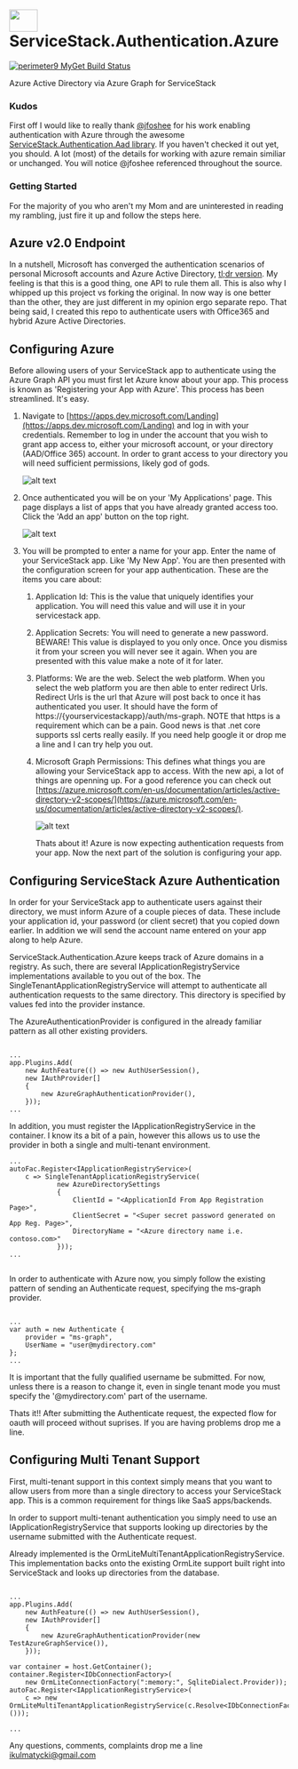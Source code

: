 # <img src="Icon.jpeg" width="51" height="40" /> ServiceStack.Authentication.Azure

[![perimeter9 MyGet Build Status](https://www.myget.org/BuildSource/Badge/perimeter9?identifier=cde150f5-6369-476d-9d57-45ae14af0572)](https://www.myget.org/)

Azure Active Directory via Azure Graph for ServiceStack

### Kudos
First off I would like to really thank [@jfoshee](https://github.com/jfoshee) for his work enabling authentication with 
Azure through the awesome [ServiceStack.Authentication.Aad library](https://github.com/jfoshee/ServiceStack.Authentication.Aad). 
If you haven't checked it out yet, you should. A lot (most) of the details for working with azure remain 
similiar or unchanged. You will notice @jfoshee referenced throughout the source. 

### Getting Started
For the majority of you who aren't my Mom and are uninterested in reading my rambling, just 
fire it up and follow the steps here.

## Azure v2.0 Endpoint
In a nutshell, Microsoft has converged the authentication scenarios of personal Microsoft 
accounts and Azure Active Directory, 
[tl;dr version](https://azure.microsoft.com/en-us/documentation/articles/active-directory-appmodel-v2-overview/). 
My feeling is that this is a good thing, one API to rule them all. This is also why I whipped 
up this project vs forking the original. In now way is one better than the other, they are 
just different in my opinion ergo separate repo.
That being said, I created this repo to authenticate users with Office365 and hybrid Azure 
Active Directories.


## Configuring Azure
Before allowing users of your ServiceStack app to authenticate using the Azure Graph API
you must first let Azure know about your app. This process is known as 'Registering your 
App with Azure'. This process has been streamlined. It's easy.

1. Navigate to [https://apps.dev.microsoft.com/Landing](https://apps.dev.microsoft.com/Landing) and 
log in with your credentials. Remember to log in under the account that you wish to grant app 
access to, either your microsoft account, or your directory (AAD/Office 365) account. In order 
to grant access to your directory you will need sufficient permissions, likely god of gods.

     ![alt text](docs/img/user-login.png "Log in with your ms/office365 account.") 

2. Once authenticated you will be on your 'My Applications' page. This page displays a list of 
apps that you have already granted access too. Click the 'Add an app' button on the top
 right.

   ![alt text](docs/img/my-apps.png "Log in with your ms/office365 account.")

3. You will be prompted to enter a name for your app. Enter the name of your 
ServiceStack app. Like 'My New App'. You are then presented with the configuration screen for your app authentication.
These are the items you care about:
    1. Application Id: This is the value that uniquely identifies your application. You will need this value 
    and will use it in your servicestack app.
    
    2. Application Secrets: You will need to generate a new password. BEWARE! This value is 
    displayed to you only once. Once you dismiss it from your screen you will never see 
    it again. When you are presented with this value make a note of it for later.
    
    3. Platforms: We are the web. Select the web platform. When you select the web platform 
    you are then able to enter redirect Urls. Redirect Urls is the url that Azure 
    will post back to once it has authenticated you user. It  should have the form of 
    https://{yourservicestackapp}/auth/ms-graph. NOTE that https is a requirement which 
    can be a pain. Good news is that .net core supports ssl certs really easily. If you 
    need help google it or drop me a line and I can try help you out.

    4. Microsoft Graph Permissions: This defines what things you are allowing your ServiceStack 
    app to access. With the new api, a lot of things are openning up. For a good reference you 
    can check out [https://azure.microsoft.com/en-us/documentation/articles/active-directory-v2-scopes/](https://azure.microsoft.com/en-us/documentation/articles/active-directory-v2-scopes/).

       ![alt text](docs/img/app-registration.png "Log in with your ms/office365 account.")

        Thats about it! Azure is now expecting authentication requests from your app. Now the 
next part of the solution is configuring your app.

## Configuring ServiceStack Azure Authentication

In order for your ServiceStack app to authenticate users against their directory, 
we must inform Azure of a couple pieces of data. These include your application id, 
your password (or client secret) that you copied down earlier. In addition we will 
send the account name entered on your app along to help Azure.

ServiceStack.Authentication.Azure keeps track of Azure domains in a registry. As such, 
there are several IApplicationRegistryService implementations available to you out of 
the box. The SingleTenantApplicationRegistryService will attempt to authenticate all 
authentication requests to the same directory. This directory is specified by values 
fed into the provider instance.

The AzureAuthenticationProvider is configured in the already familiar pattern as 
all other existing providers.

```

...
app.Plugins.Add(
    new AuthFeature(() => new AuthUserSession(), 
    new IAuthProvider[]
    {
        new AzureGraphAuthenticationProvider(), 
    }));
...

```

In addition, you must register the IApplicationRegistryService in the container. I know 
its a bit of a pain, however this allows us to use the provider in both a single and 
multi-tenant environment. 

```
...
autoFac.Register<IApplicationRegistryService>(
    c => SingleTenantApplicationRegistryService(
            new AzureDirectorySettings
            {
                ClientId = "<ApplicationId From App Registration Page>",
                ClientSecret = "<Super secret password generated on App Reg. Page>",
                DirectoryName = "<Azure directory name i.e. contoso.com>"
            }));
...            
    
```

In order to authenticate with Azure now, you simply follow the existing pattern of 
sending an Authenticate request, specifying  the ms-graph provider.

```

...
var auth = new Authenticate {
    provider = "ms-graph",
    UserName = "user@mydirectory.com"
};
...

```

It is important that the fully qualified username be submitted. For now, unless there 
is a reason to change it, even in single tenant mode you must specify the '@mydirectory.com' 
part of the username.

Thats it!!
After submitting the Authenticate request, the expected flow for oauth will proceed 
without suprises. If you are having problems drop me a line.



## Configuring Multi Tenant Support

First, multi-tenant support in this context simply means that you want to allow users 
from more than a single directory to access your ServiceStack app. This is a common 
requirement for things like SaaS apps/backends.

In order to support multi-tenant authentication you simply need to use an
IApplicationRegistryService that supports looking up directories by the 
username submitted with the Authenticate request.

Already implemented is the OrmLiteMultiTenantApplicationRegistryService. This 
implementation backs onto the existing OrmLite support built right into 
ServiceStack and looks up directories from the database. 

```

...
app.Plugins.Add(
    new AuthFeature(() => new AuthUserSession(), 
    new IAuthProvider[]
    {
        new AzureGraphAuthenticationProvider(new TestAzureGraphService()), 
    }));

var container = host.GetContainer();
container.Register<IDbConnectionFactory>(
    new OrmLiteConnectionFactory(":memory:", SqliteDialect.Provider));
autoFac.Register<IApplicationRegistryService>(
    c => new OrmLiteMultiTenantApplicationRegistryService(c.Resolve<IDbConnectionFactory>()));

...
```

Any questions, comments, complaints drop me a line <ikulmatycki@gmail.com>